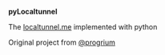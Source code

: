 **pyLocaltunnel**

The [localtunnel.me](https://localtunnel.github.io/www/) implemented with python

Original project from [@progrium](https://github.com/progrium)
